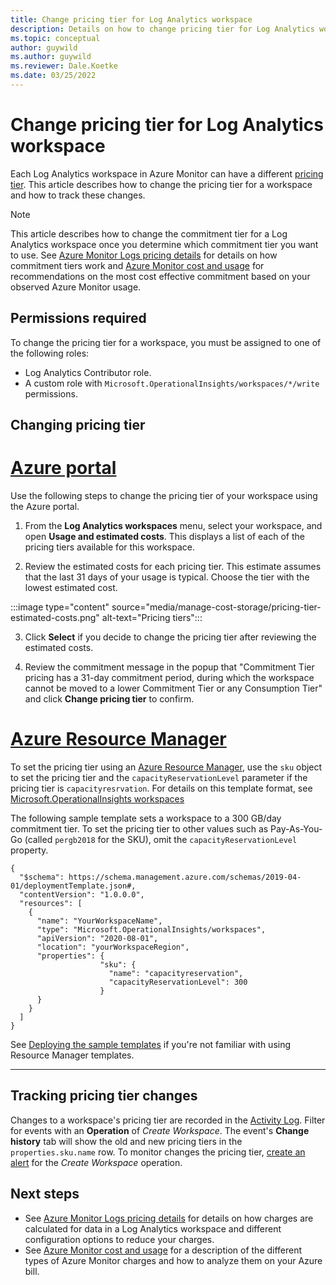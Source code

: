 ```yaml
---
title: Change pricing tier for Log Analytics workspace
description: Details on how to change pricing tier for Log Analytics workspace in Azure Monitor.
ms.topic: conceptual
author: guywild
ms.author: guywild
ms.reviewer: Dale.Koetke
ms.date: 03/25/2022
---
```

 
# Change pricing tier for Log Analytics workspace
Each Log Analytics workspace in Azure Monitor can have a different [pricing tier](cost-logs.md#commitment-tiers). This article describes how to change the pricing tier for a workspace and how to track these changes.

> [!NOTE]
> This article describes how to change the commitment tier for a Log Analytics workspace once you determine which commitment tier you want to use. See [Azure Monitor Logs pricing details](cost-logs.md) for details on how commitment tiers work and [Azure Monitor cost and usage](../cost-usage.md#log-analytics-workspace) for recommendations on the most cost effective commitment based on your observed Azure Monitor usage.

## Permissions required
To change the pricing tier for a workspace, you must be assigned to one of the following roles: 

- Log Analytics Contributor role.
- A custom role with `Microsoft.OperationalInsights/workspaces/*/write` permissions.

## Changing pricing tier

# [Azure portal](#tab/azure-portal)
Use the following steps to change the pricing tier of your workspace using the Azure portal.

1. From the **Log Analytics workspaces** menu, select your workspace, and open **Usage and estimated costs**. This displays a list of each of the pricing tiers available for this workspace.

2. Review the estimated costs for each pricing tier. This estimate assumes that the last 31 days of your usage is typical. Choose the tier with the lowest estimated cost.  

:::image type="content" source="media/manage-cost-storage/pricing-tier-estimated-costs.png" alt-text="Pricing tiers":::
    
3. Click **Select** if you decide to change the pricing tier after reviewing the estimated costs.

4. Review the commitment message in the popup that "Commitment Tier pricing has a 31-day commitment period, during which the workspace cannot be moved to a lower Commitment Tier or any Consumption Tier" and click **Change pricing tier** to confirm. 

# [Azure Resource Manager](#tab/azure-resource-manager)
To set the pricing tier using an [Azure Resource Manager](./resource-manager-workspace.md), use the `sku` object to set the pricing tier and the `capacityReservationLevel` parameter if the pricing tier is `capacityresrvation`. For details on this template format, see [Microsoft.OperationalInsights workspaces](/azure/templates/microsoft.operationalinsights/workspaces)

The following sample template sets a workspace to a 300 GB/day commitment tier. To set the pricing tier to other values such as Pay-As-You-Go (called `pergb2018` for the SKU), omit the `capacityReservationLevel` property.

```
{
  "$schema": https://schema.management.azure.com/schemas/2019-04-01/deploymentTemplate.json#,
  "contentVersion": "1.0.0.0",
  "resources": [
    {
      "name": "YourWorkspaceName",
      "type": "Microsoft.OperationalInsights/workspaces",
      "apiVersion": "2020-08-01",
      "location": "yourWorkspaceRegion",
      "properties": {
                    "sku": {
                      "name": "capacityreservation",
                      "capacityReservationLevel": 300
                    }
      }
    }
  ]
}
```

See [Deploying the sample templates](../resource-manager-samples.md) if you're not familiar with using Resource Manager templates.

---

## Tracking pricing tier changes
Changes to a workspace's pricing tier are recorded in the [Activity Log](../essentials/activity-log.md). Filter for events with an **Operation** of *Create Workspace*. The event's **Change history** tab will show the old and new pricing tiers in the  `properties.sku.name` row. To monitor changes the pricing tier, [create an alert](../alerts/alerts-activity-log.md) for the *Create Workspace* operation.

## Next steps

- See [Azure Monitor Logs pricing details](cost-logs.md) for details on how charges are calculated for data in a Log Analytics workspace and different configuration options to reduce your charges.
- See [Azure Monitor cost and usage](../cost-usage.md) for a description of the different types of Azure Monitor charges and how to analyze them on your Azure bill.
